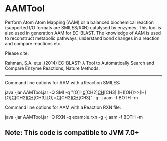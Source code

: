 AAMTool
=======
Perform Atom Atom Mapping (AAM) on a balanced biochemical reaction (supported I/O formats are SMILES/RXN) catalysed by enzymes. This tool is also used in generation AAM for EC-BLAST. The knowledge of AAM is used to reconstruct metabolic pathways, understand bond changes in a reaction and compare reactions etc.

Please cite: 

Rahman, S.A. et.al.(2014) EC-BLAST: A Tool to
Automatically Search and Compare Enzyme Reactions, Nature Methods.

------------------------------------------------------------------
Command line options for AAM with a Reaction SMILES:

java -jar AAMTool.jar -Q SMI -q "[O]=[C]([OH])[CH2][CH]([O][C](=[O])[CH2][CH]([OH])[CH3])[CH3].[H][OH]>>[H][O][C](=[O])[CH2][CH]([OH])[CH3].[O]=[C]([OH])[CH2][CH]([OH])[CH3]" -g -j aam -f BOTH -m

Command line options for AAM with a Reaction RXN file:

java -jar AAMTool.jar -Q RXN -q example.rxn -g -j aam -f BOTH -m

Note: This code is compatible to JVM 7.0+
------------------------------------------------------------------
